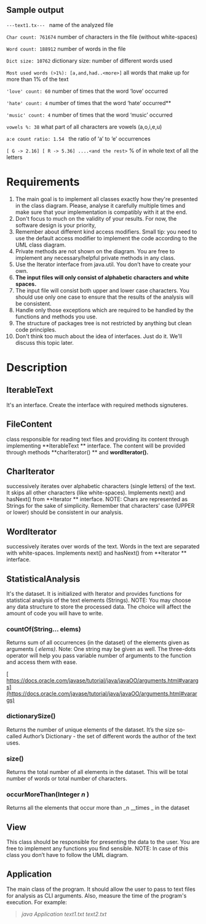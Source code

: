 ## Sample output
`---text1.tx--- `    name of the analyzed file

`Char count: 761674`  number of characters in the file (without white-spaces)

`Word count: 188912`  number of words in the file

`Dict size: 10762`  dictionary size: number of different words used

`Most used words (>1%): [a,and,had..<more>]` all words that make up for more than 1% of the text

`'love' count: 60` number of times that the word ‘love’ occurred

`'hate' count: 4` number of times that the word ‘hate’ occurred**

`'music' count: 4` number of times that the word ‘music’ occurred

`vowels %: 38` what part of all characters are vowels (a,o,i,e,u)

`a:e count ratio: 1.54 ` the ratio of ‘a’ to ‘e’ occurrences

`[ G -> 2.16] [ R -> 5.36] ....<and the rest>` % of in whole text of all the letters

# Requirements
1. The main goal is to implement all classes exactly how they're presented in the class diagram. Please, analyse it carefully multiple times and make sure that your implementation is compatibly with it at the end.
2. Don't focus to much on the validity of your results. For now, the software design is your priority,
3. Remember about different kind access modifiers. Small tip: you need to use the default access modifier to implement the code according to the UML class diagram.
4. Private methods are not shown on the diagram. You are free to implement any necessary/helpful private methods in any class.
5. Use the Iterator interface from java.util. You don’t have to create your own.
6. **The input files will only consist of alphabetic characters and white spaces.**
7. The input file will consist both upper and lower case characters. You should use only one case to ensure that the results of the analysis will be consistent.
8. Handle only those exceptions which are required to be handled by the functions and methods you use.
9. The structure of packages tree is not restricted by anything but clean code principles.
10. Don't think too much about the idea of interfaces. Just do it. We'll discuss  this topic later.

# Description


##  IterableText
 It's an interface. Create the interface with required methods signuteres.

## FileContent
class responsible for reading text files and providing its content through implementing **IterableText ** interface. The content will be provided through methods **charIterator() ** and **wordIterator().**

## CharIterator
 successively iterates over alphabetic characters (single letters) of the text. It skips all other characters (like white-spaces). Implements next() and hasNext() from **Iterator ** interface. NOTE: Chars are represented as Strings for the sake of simplicity. Remember that characters’ case (UPPER or lower) should be consistent in our analysis.

## WordIterator
successively iterates over words of the text. Words in the text are separated with white-spaces. Implements next() and hasNext() from **Iterator ** interface.

## StatisticalAnalysis
It's the dataset. It is initialized with Iterator<String> and provides functions for statistical analysis of the text elements (Strings). NOTE: You may choose any data structure to store the processed data. The choice will affect the amount of code you will have to write.

### countOf(String… elems)
Returns sum of all occurrences (in the dataset) of the elements given as arguments ( _elems)_. Note: One string may be given as well. The three-dots operator will help you pass variable number of arguments to the function and access them with ease.

[ https://docs.oracle.com/javase/tutorial/java/javaOO/arguments.html#varargs](https://docs.oracle.com/javase/tutorial/java/javaOO/arguments.html#varargs)

### dictionarySize()
Returns the number of unique elements of the dataset. It’s the size so-called Author’s Dictionary - the set of different words the author of the text uses.

### size()
Returns the total number of all elements in the dataset. This will be total number of words or total number of characters.

### occurMoreThan(Integer _n_ )
 Returns all the elements that occur more than _n __times _ in the dataset

## View
This class should be responsible for presenting the data to the user. You are free to implement any functions you find sensible. NOTE: In case of this class you don’t have to follow the UML diagram.

## Application
The main class of the program. It should allow the user to pass to text files for analysis as CLI arguments. Also, measure  the time of the program's execution. For example:

>  _java Application text1.txt text2.txt_
